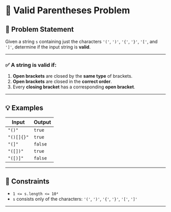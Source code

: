 # 🧠 Valid Parentheses Problem

## 📝 Problem Statement

Given a string `s` containing just the characters `'('`, `')'`, `'{'`, `'}'`, `'['`, and `']'`, determine if the input string is **valid**.

---

### ✅ A string is valid if:

1. **Open brackets** are closed by the **same type** of brackets.
2. **Open brackets** are closed in the **correct order**.
3. Every **closing bracket** has a corresponding **open bracket**.

---

## 💡 Examples

| Input        | Output |
|--------------|--------|
| `"()"`       | `true` |
| `"()[]{}"`   | `true` |
| `"(]"`       | `false` |
| `"([])"`     | `true` |
| `"([)]"`     | `false` |

---

## 📌 Constraints

- `1 <= s.length <= 10⁴`
- `s` consists only of the characters: `'('`, `')'`, `'{'`, `'}'`, `'['`, `']'`

---